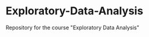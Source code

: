 Exploratory-Data-Analysis
=========================

Repository for the course "Exploratory Data Analysis"
